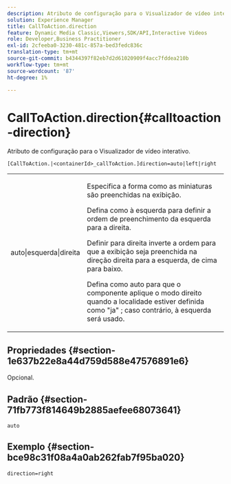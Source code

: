 ```yaml
---
description: Atributo de configuração para o Visualizador de vídeo interativo.
solution: Experience Manager
title: CallToAction.direction
feature: Dynamic Media Classic,Viewers,SDK/API,Interactive Videos
role: Developer,Business Practitioner
exl-id: 2cfeeba0-3230-481c-857a-bed3fedc836c
translation-type: tm+mt
source-git-commit: b4344397f82eb7d2d61020909f4acc7fddea210b
workflow-type: tm+mt
source-wordcount: '87'
ht-degree: 1%

---
```


# CallToAction.direction{#calltoaction-direction}

Atributo de configuração para o Visualizador de vídeo interativo.

`[CallToAction.|<containerId>_callToAction.]direction=auto|left|right`

<table id="table_441553CD34C94A58A9D7CBF772DEDDB6"> 
 <tbody> 
  <tr> 
   <td colname="col1"> <p> <span class="codeph"> auto|esquerda|direita  </span> </p> </td> 
   <td colname="col2"> <p> Especifica a forma como as miniaturas são preenchidas na exibição. </p> <p>Defina como <span class="codeph"> à esquerda </span> para definir a ordem de preenchimento da esquerda para a direita. </p> <p>Definir para <span class="codeph"> direita </span> inverte a ordem para que a exibição seja preenchida na direção direita para a esquerda, de cima para baixo. </p> <p>Defina como <span class="codeph"> auto </span> para que o componente aplique o modo direito quando a localidade estiver definida como <span class="codeph"> "ja" </span>; caso contrário, <span class="codeph"> à esquerda </span> será usado. </p> </td> 
  </tr> 
 </tbody> 
</table>

## Propriedades {#section-1e637b22e8a44d759d588e47576891e6}

Opcional.

## Padrão {#section-71fb773f814649b2885aefee68073641}

`auto`

## Exemplo {#section-bce98c31f08a4a0ab262fab7f95ba020}

```
direction=right
```
